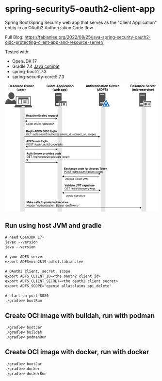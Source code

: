 # spring-security5-oauth2-client-app

Spring Boot/Spring Security web app that serves as the "Client Application" entity in an OAuth2 Authorization Code flow.

Full Blog: https://fabianlee.org/2022/08/25/java-spring-security-oauth2-oidc-protecting-client-app-and-resource-server/

Tested with:
* OpenJDK 17
* Gradle 7.4 [Java compat](https://docs.gradle.org/current/userguide/compatibility.html)
* spring-boot:2.7.3
* spring-security-core:5.7.3


![OAuth2 Entities](https://github.com/fabianlee/spring-boot-security5-oauth2-oidc/raw/main/diagrams/oauth2-entities.drawio.png)
  

## Run using host JVM and gradle

```
# need OpenJDK 17+
javac --version
java --version

# your ADFS server
export ADFS=win2k19-adfs1.fabian.lee

# OAuth2 client, secret, scope
export ADFS_CLIENT_ID=<the oauth2 client id>
export ADFS_CLIENT_SECRET=<the oauth2 client secret>
export ADFS_SCOPE="openid allatclaims api_delete"

# start on port 8080
./gradlew bootRun

```

## Create OCI image with buildah, run with podman

```
./gradlew bootJar
./gradlew buildah
./gradlew podmanRun
```

## Create OCI image with docker, run with docker

```
./gradlew bootJar
./gradlew docker
./gradlew dockerRun

```

